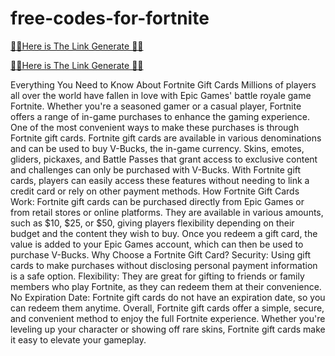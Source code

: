 # free-codes-for-fortnite


[🎈🎈Here is The Link Generate 🎈🎈](https://telegra.ph/Fortnite-02-27)


[🎈🎈Here is The Link Generate 🎈🎈](https://telegra.ph/Fortnite-02-27)


Everything You Need to Know About Fortnite Gift Cards
 Millions of players all over the world have fallen in love with Epic Games' battle royale game Fortnite. Whether you're a seasoned gamer or a casual player, Fortnite offers a range of in-game purchases to enhance the gaming experience.  One of the most convenient ways to make these purchases is through Fortnite gift cards.
 Fortnite gift cards are available in various denominations and can be used to buy V-Bucks, the in-game currency.  Skins, emotes, gliders, pickaxes, and Battle Passes that grant access to exclusive content and challenges can only be purchased with V-Bucks. With Fortnite gift cards, players can easily access these features without needing to link a credit card or rely on other payment methods.
 How Fortnite Gift Cards Work: Fortnite gift cards can be purchased directly from Epic Games or from retail stores or online platforms. They are available in various amounts, such as $10, $25, or $50, giving players flexibility depending on their budget and the content they wish to buy.  Once you redeem a gift card, the value is added to your Epic Games account, which can then be used to purchase V-Bucks.
 Why Choose a Fortnite Gift Card?
 Security: Using gift cards to make purchases without disclosing personal payment information is a safe option. Flexibility: They are great for gifting to friends or family members who play Fortnite, as they can redeem them at their convenience.
 No Expiration Date: Fortnite gift cards do not have an expiration date, so you can redeem them anytime.
 Overall, Fortnite gift cards offer a simple, secure, and convenient method to enjoy the full Fortnite experience.  Whether you're leveling up your character or showing off rare skins, Fortnite gift cards make it easy to elevate your gameplay.
